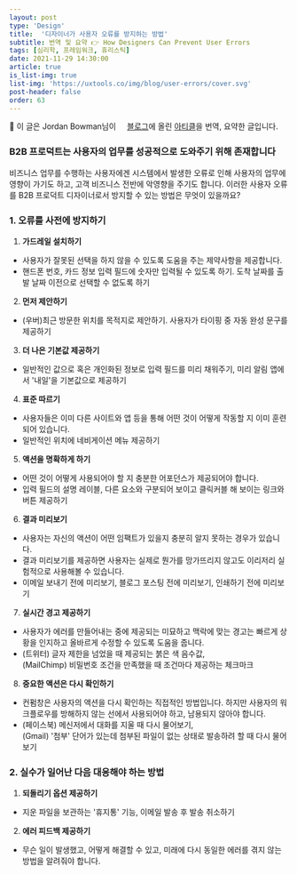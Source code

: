 ```yaml
---
layout: post
type: 'Design'
title:  '디자이너가 사용자 오류를 방지하는 방법'
subtitle: 번역 및 요약 👉 How Designers Can Prevent User Errors
tags: [심리학, 프레임워크, 휴리스틱]
date: 2021-11-29 14:30:00
article: true
is_list-img: true
list-img: 'https://uxtools.co/img/blog/user-errors/cover.svg'
post-header: false
order: 63
---
```


<p class="text-gray">
 🔗 이 글은 Jordan Bowman님이 <a href='https://uxtools.co/blog/' target='blank' rel='nofollow' id='outlink1' onclick='clickedOutlink(outlink1)'><img src='https://www.google.com/s2/favicons?sz=64&domain=https://uxtools.co/' style='display:inline; height: 1em; position: relative; bottom: -2px; margin-right: 2px;'>블로그</a>에 올린 <a href='https://uxtools.co/blog/how-designers-can-prevent-user-errors/' target='blank' rel='nofollow' id='outlink2' onclick='clickedOutlink(outlink2)'>아티클</a>을 번역, 요약한 글입니다.
</p>

### B2B 프로덕트는 사용자의 업무를 성공적으로 도와주기 위해 존재합니다

비즈니스 업무를 수행하는 사용자에겐 시스템에서 발생한 오류로 인해 사용자의 업무에 영향이 가기도 하고, 고객 비즈니스 전반에 악영향을 주기도 합니다. 이러한 사용자 오류를 B2B 프로덕트 디자이너로서 방지할 수 있는 방법은 무엇이 있을까요?

### 1. 오류를 사전에 방지하기

1. **가드레일 설치하기**
  * 사용자가 잘못된 선택을 하지 않을 수 있도록 도움을 주는 제약사항을 제공합니다.
  * 핸드폰 번호, 카드 정보 입력 필드에 숫자만 입력될 수 있도록 하기. 도착 날짜를 출발 날짜 이전으로 선택할 수 없도록 하기

2. **먼저 제안하기**
  * (우버)최근 방문한 위치를 목적지로 제안하기. 사용자가 타이핑 중 자동 완성 문구를 제공하기

3. **더 나은 기본값 제공하기**
  * 일반적인 값으로 혹은 개인화된 정보로 입력 필드를 미리 채워주기, 미리 알림 앱에서 '내일'을 기본값으로 제공하기

4. **표준 따르기**
  * 사용자들은 이미 다른 사이트와 앱 등을 통해 어떤 것이 어떻게 작동할 지 이미 훈련되어 있습니다.
  * 일반적인 위치에 네비게이션 메뉴 제공하기

5. **액션을 명확하게 하기**
  * 어떤 것이 어떻게 사용되어야 할 지 충분한 어포던스가 제공되어야 합니다.
  * 입력 필드의 설명 레이블, 다른 요소와 구분되어 보이고 클릭커블 해 보이는 링크와 버튼 제공하기

6. **결과 미리보기**
  * 사용자는 자신의 액션이 어떤 임팩트가 있을지 충분히 알지 못하는 경우가 있습니다.
  * 결과 미리보기를 제공하면 사용자는 실제로 뭔가를 망가뜨리지 않고도 이리저리 실험적으로 사용해볼 수 있습니다.
  * 이메일 보내기 전에 미리보기, 블로그 포스팅 전에 미리보기, 인쇄하기 전에 미리보기

7. **실시간 경고 제공하기**
  * 사용자가 에러를 만들어내는 중에 제공되는 미묘하고 맥락에 맞는 경고는 빠르게 상황을 인지하고 올바르게 수정할 수 있도록 도움을 줍니다.
  * (트위터) 글자 제한을 넘었을 때 제공되는 붉은 색 음수값,  
    (MailChimp) 비밀번호 조건을 만족했을 때 조건마다 제공하는 체크마크

8. **중요한 액션은 다시 확인하기**
  * 컨펌창은 사용자의 액션을 다시 확인하는 직접적인 방법입니다. 하지만 사용자의 워크플로우를 방해하지 않는 선에서 사용되어야 하고, 남용되지 않아야 합니다.
  * (페이스북) 메신저에서 대화를 지울 때 다시 물어보기,  
    (Gmail) '첨부' 단어가 있는데 첨부된 파일이 없는 상태로 발송하려 할 때 다시 물어보기

### 2. 실수가 일어난 다음 대응해야 하는 방법

1. **되돌리기 옵션 제공하기**
  * 지운 파일을 보관하는 '휴지통' 기능, 이메일 발송 후 발송 취소하기

2. **에러 피드백 제공하기**
  * 무슨 일이 발생했고, 어떻게 해결할 수 있고, 미래에 다시 동일한 에러를 겪지 않는 방법을 알려줘야 합니다.